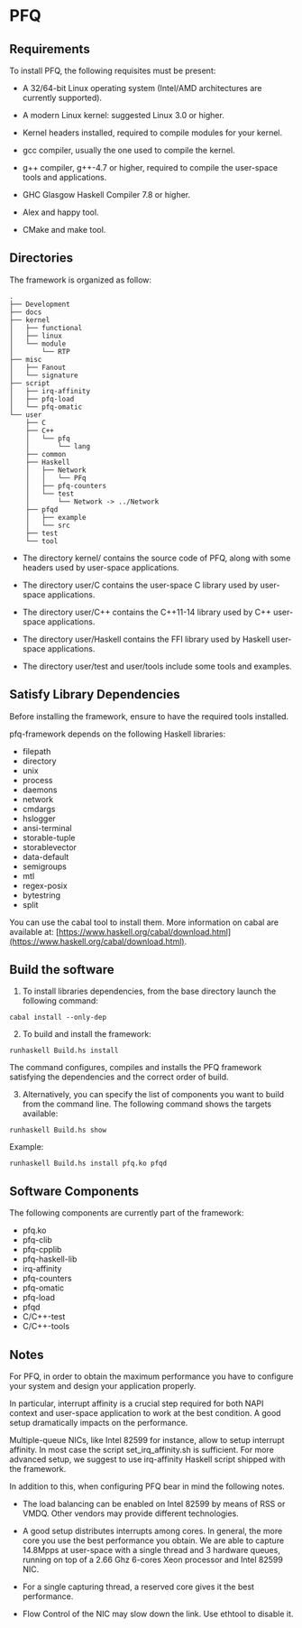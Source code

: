 PFQ
===========================================================================

Requirements
------------


To install PFQ, the following requisites must be present:

* A 32/64-bit Linux operating system (Intel/AMD architectures are currently supported).

* A modern Linux kernel: suggested Linux 3.0 or higher.  

* Kernel headers installed, required to compile modules for your kernel.  

* gcc compiler, usually the one used to compile the kernel.  

* g++ compiler, g++-4.7 or higher, required to compile the user-space tools and applications.  

* GHC Glasgow Haskell Compiler 7.8 or higher.

* Alex and happy tool.

* CMake and make tool.


Directories 
----------- 


The framework is organized as follow: 

    .
    ├── Development
    ├── docs
    ├── kernel
    │   ├── functional
    │   ├── linux
    │   └── module
    │       └── RTP
    ├── misc
    │   ├── Fanout
    │   └── signature
    ├── script
    │   ├── irq-affinity
    │   ├── pfq-load
    │   └── pfq-omatic
    └── user
        ├── C
        ├── C++
        │   └── pfq
        │       └── lang
        ├── common
        ├── Haskell
        │   ├── Network
        │   │   └── PFq
        │   ├── pfq-counters
        │   └── test
        │       └── Network -> ../Network
        ├── pfqd
        │   ├── example
        │   └── src
        ├── test
        └── tool


* The directory kernel/ contains the source code of PFQ, along with some
  headers used by user-space applications.

* The directory user/C contains the user-space C library used by user-space
  applications.

* The directory user/C++ contains the C++11-14 library used by 
  C++ user-space applications.

* The directory user/Haskell contains the FFI library used by Haskell user-space applications.

* The directory user/test and user/tools include some tools and examples.  


Satisfy Library Dependencies
----------------------------

Before installing the framework, ensure to have the required tools installed.

pfq-framework depends on the following Haskell libraries:

* filepath
* directory
* unix
* process
* daemons
* network
* cmdargs
* hslogger
* ansi-terminal
* storable-tuple
* storablevector
* data-default
* semigroups
* mtl
* regex-posix
* bytestring
* split

You can use the cabal tool to install them. More information on cabal are available at: [https://www.haskell.org/cabal/download.html](https://www.haskell.org/cabal/download.html).


Build the software
------------------

1. To install libraries dependencies, from the base directory launch the following command:

`cabal install --only-dep`


2. To build and install the framework:

`runhaskell Build.hs install`

The command configures, compiles and installs the PFQ framework satisfying the dependencies and the correct order of build. 

3. Alternatively, you can specify the list of components you want to build from the command line. The following command shows the targets available:

`runhaskell Build.hs show`

Example:

`runhaskell Build.hs install pfq.ko pfqd`

Software Components
-------------------

The following components are currently part of the framework:

* pfq.ko
* pfq-clib
* pfq-cpplib
* pfq-haskell-lib
* irq-affinity
* pfq-counters
* pfq-omatic
* pfq-load
* pfqd
* C/C++-test
* C/C++-tools


Notes
-----

For PFQ, in order to obtain the maximum performance you have to configure your system
and design your application properly.

In particular, interrupt affinity is a crucial step required for both NAPI context and 
user-space application to work at the best condition.  A good setup dramatically impacts on the performance.

Multiple-queue NICs, like Intel 82599 for instance, allow to setup interrupt affinity.
In most case the script set_irq_affinity.sh is sufficient. For more advanced setup, we suggest
to use irq-affinity Haskell script shipped with the framework.

In addition to this, when configuring PFQ bear in mind the following notes. 

* The load balancing can be enabled on Intel 82599 by means of RSS or VMDQ. Other vendors may provide different technologies.

* A good setup distributes interrupts among cores. In general, the more core you use the best performance you obtain. 
  We are able to capture 14.8Mpps at user-space with a single thread and 3 hardware queues, running on top of a 2.66 Ghz 6-cores Xeon processor and Intel 82599 NIC.

* For a single capturing thread, a reserved core gives it the best performance. 

* Flow Control of the NIC may slow down the link. Use ethtool to disable it.


